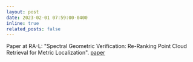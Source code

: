 ```yaml
---
layout: post
date: 2023-02-01 07:59:00-0400
inline: true
related_posts: false
---
```


Paper at RA-L: "Spectral Geometric Verification: Re-Ranking Point Cloud Retrieval for Metric Localization". <i class='fas fa-file-alt'></i> [paper](https://arxiv.org/abs/2210.04432)
